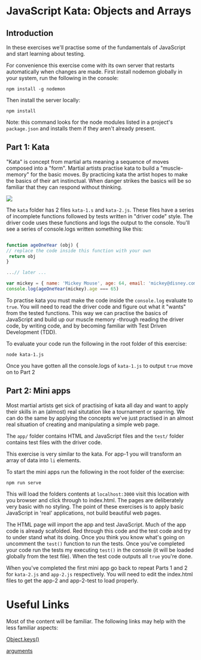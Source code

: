 # JavaScript Kata: Objects and Arrays

## Introduction

In these exercises we'll practise some of the fundamentals of JavaScript and start learning about testing.

For convenience this exercise come with its own server that restarts automatically when changes are made. First install nodemon globally in your system, run the following in the console:

`npm install -g nodemon`

Then install the server locally:

`npm install`

Note: this command looks for the node modules listed in a project's `package.json` and installs them if they aren't already present. 

## Part 1:  Kata

"Kata" is concept from martial arts meaning a sequence of moves composed into a "form". Martial artists practise kata to build a "muscle-memory" for the basic moves. By practicing kata the artist hopes to make the basics of their art instinctual. When danger strikes the basics will be so familiar that they can respond  without thinking. 

![](https://49.media.tumblr.com/10c948900ec4276131e45047bb3846a4/tumblr_n3005tWnBf1s6my4qo1_500.gif)

The `kata` folder has 2 files `kata-1.s` and `kata-2.js`. These files have a series of incomplete functions followed by tests written in "driver code" style. 
The driver code uses these functions and logs the output to the console. You'll see a series of console.logs written something like this:

```js

function ageOneYear (obj) {
// replace the code inside this function with your own
 return obj
}

...// later ...

var mickey = { name: 'Mickey Mouse', age: 64, email: 'mickey@disney.com' } 
console.log(ageOneYear(mickey).age === 65)

```
To practise kata you must make the code inside the `console.log` evaluate to `true`. You will need to read the driver code and figure out what it "wants" from the tested functions. 
This way we can practise the basics of JavaScript and build up our muscle memory -through reading the driver code, by writing code, and by becoming familiar with Test Driven Development (TDD).   

To evaluate your code run the following in the root folder of this exercise:

`node kata-1.js`

Once you have gotten all the console.logs of `kata-1.js` to output `true` move on to Part 2

## Part 2: Mini apps 

Most martial artists get sick of practising of kata all day and want to apply their skills in an (almost) real situtation like a tournament or sparring. 
We can do the same by applying the concepts we've just practised in an almost real situation of creating and manipulating a simple web page.

The `app/` folder contains HTML and JavaScript files and the `test/` folder contains test files with the driver code. 

This exercise is very similar to the kata. 
For app-1 you will transform an array of data into `li` elements. 

To start the mini apps run the following in the root folder of the exercise:

`npm run serve`

This will load the folders contents at `localhost:3000` visit this location with you browser and click through to index.html. 
The pages are deliberately very basic with no styling. The point of these exercises is to apply basic JavaScript in 'real' applications, not build beautiful web pages. 

The HTML page will import the app and test JavaScript. Much of the app code is already scafolded. Red through this code and the test code and try to under stand what its doing. Once you think you know what's going on uncomment the `test()` function to run the tests. Once you've completed your code run the tests my executing `test()` in the console (it will be loaded globally from the test file). When the test code outputs all `true` you're done. 

When you've completed the first mini app go back to repeat Parts 1 and 2 for `kata-2.js` and `app-2.js` respectively. You will need to edit the index.html files to get the app-2 and app-2-test to load properly.

# Useful Links

Most of the content will be familiar. The following links may help with the less familiar aspects:


[Object.keys()](https://developer.mozilla.org/en-US/docs/Web/JavaScript/Reference/Global_Objects/Object/keys)



[arguments](https://developer.mozilla.org/en-US/docs/Web/JavaScript/Reference/Functions/arguments?redirectlocale=en-US&redirectslug=JavaScript%2FReference%2FFunctions_and_function_scope%2Farguments) 


